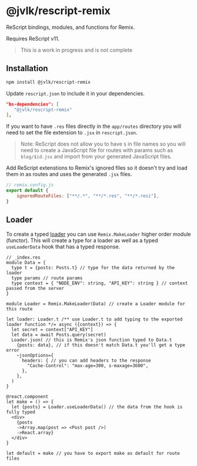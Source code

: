 # @jvlk/rescript-remix

ReScript bindings, modules, and functions for Remix.

Requires ReScript v11.

> This is a work in progress and is not complete

## Installation

```sh
npm install @jvlk/rescript-remix
```
Update `rescript.json` to include it in your dependencies.
```json
"bs-dependencies": [
   "@jvlk/rescript-remix"
],
```
If you want to have `.res` files directly in the `app/routes` directory you will need to set the file extension to `.jsx` in `rescript.json`.

> Note: ReScript does not allow you to have `$` in file names so you will need to create a JavaScript file for routes with params such as `blog/$id.jsx` and import from your generated JavaScript files.

Add ReScript extenstions to Remix's ignored files so it doesn't try and load them in as routes and uses the generated `.jsx` files.
```js
// remix.config.js
export default {
    ignoredRouteFiles: ["**/.*", "**/*.res", "**/*.resi"],
}
```

## Loader
To create a typed [loader](https://remix.run/docs/en/main/route/loader) you can use `Remix.MakeLoader` higher order module (functor). This will create a type for a loader as well as a typed `useLoaderData` hook that has a typed response.

```rescript
// _index.res
module Data = {
  type t = {posts: Posts.t} // type for the data returned by the loader
  type params // route params
  type context = { "NODE_ENV": string, "API_KEY": string } // context passed from the server
}

module Loader = Remix.MakeLoader(Data) // create a Loader module for this route

let loader: Loader.t /** use Loader.t to add typing to the exported loader function */= async ({context}) => {
  let secret = context["API_KEY"]
  let data = await Posts.query(secret)
  Loader.json( // this is Remix's json function typed to Data.t
    {posts: data}, // if this doesn't match Data.t you'll get a type error
    ~jsonOptions={ 
      headers: { // you can add headers to the response
        "Cache-Control": "max-age=300, s-maxage=3600",
      },
    },
  )
}

@react.component
let make = () => {
  let {posts} = Loader.useLoaderData() // the data from the hook is fully typed
  <div>
    {posts
    ->Array.map(post => <Post post />)
    ->React.array}
  </div>
}

let default = make // you have to export make as default for route files
```